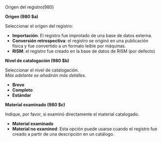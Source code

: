 Origen del registro(980)

**Origen (980 $a)**

Seleccionar el orígen del registro:

- **Importación**: El registro fue improtado de una base de datos externa.
- **Conversión retrospectiva**: el registro se originó en una publicación física y fue convertido a un formato leíble por máquinas.
- **RISM**: el registro fue creado en la base de datos de RISM (por defecto)



**Nivel de catalogación (980 $b)**

Seleccionar el nivel de catalogación.   
_Más adelante se añadirán más detalles._

- **Breve**
- **Completo**
- **Estándar**



**Material examinado (980 $c)**

Indique, por favor, si examinó directamente el material catalogado.

- **Material examinado**
- **Material no examined**: Esta opción puede usarse cuando el registro fue creado a partir de una descripción en un catálogo.